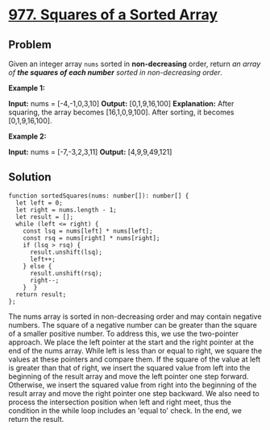 # [977. Squares of a Sorted Array](https://leetcode.com/problems/squares-of-a-sorted-array/)

## Problem

Given an integer array `nums` sorted in **non-decreasing** order, return _an array of **the squares of each number** sorted in non-decreasing order_.

**Example 1:**

**Input:** nums = [-4,-1,0,3,10]
**Output:** [0,1,9,16,100]
**Explanation:** After squaring, the array becomes [16,1,0,9,100].
After sorting, it becomes [0,1,9,16,100].

**Example 2:**

**Input:** nums = [-7,-3,2,3,11]
**Output:** [4,9,9,49,121]

## Solution
```
function sortedSquares(nums: number[]): number[] {  
  let left = 0;  
  let right = nums.length - 1;  
  let result = [];  
  while (left <= right) {  
    const lsq = nums[left] * nums[left];  
    const rsq = nums[right] * nums[right];  
    if (lsq > rsq) {  
      result.unshift(lsq);  
      left++;  
    } else {  
      result.unshift(rsq);  
      right--;  
    }  }  
  return result;  
};
```

The nums array is sorted in non-decreasing order and may contain negative numbers. The square of a negative number can be greater than the square of a smaller positive number. To address this, we use the two-pointer approach. We place the left pointer at the start and the right pointer at the end of the nums array. While left is less than or equal to right, we square the values at these pointers and compare them. If the square of the value at left is greater than that of right, we insert the squared value from left into the beginning of the result array and move the left pointer one step forward. Otherwise, we insert the squared value from right into the beginning of the result array and move the right pointer one step backward. We also need to process the intersection position when left and right meet, thus the condition in the while loop includes an 'equal to' check. In the end, we return the result.

